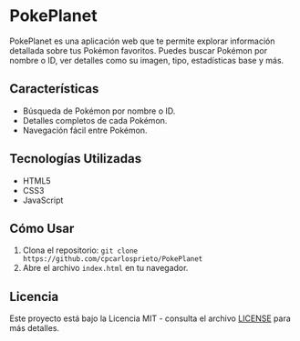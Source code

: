 # PokePlanet

PokePlanet es una aplicación web que te permite explorar información detallada sobre tus Pokémon favoritos. Puedes buscar Pokémon por nombre o ID, ver detalles como su imagen, tipo, estadísticas base y más.

## Características

- Búsqueda de Pokémon por nombre o ID.
- Detalles completos de cada Pokémon.
- Navegación fácil entre Pokémon.

## Tecnologías Utilizadas

- HTML5
- CSS3
- JavaScript

## Cómo Usar

1. Clona el repositorio: `git clone https://github.com/cpcarlosprieto/PokePlanet`
2. Abre el archivo `index.html` en tu navegador.

## Licencia

Este proyecto está bajo la Licencia MIT - consulta el archivo [LICENSE](LICENSE) para más detalles.
